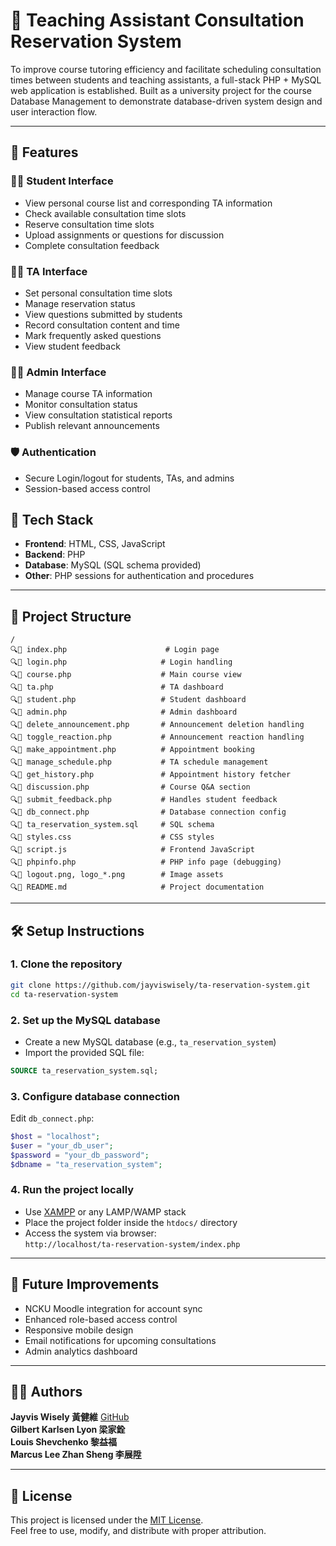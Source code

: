 # 📘 Teaching Assistant Consultation Reservation System
To improve course tutoring efficiency and facilitate scheduling consultation times between students and teaching assistants, a full-stack PHP + MySQL web application is established. Built as a university project for the course Database Management to demonstrate database-driven system design and user interaction flow.

---

## 🔧 Features

### 🧑‍🎓 Student Interface

- View personal course list and corresponding TA information
- Check available consultation time slots
- Reserve consultation time slots
- Upload assignments or questions for discussion
- Complete consultation feedback

### 👨‍🏫 TA Interface

- Set personal consultation time slots
- Manage reservation status
- View questions submitted by students
- Record consultation content and time
- Mark frequently asked questions
- View student feedback

### 🧑‍💼 Admin Interface
- Manage course TA information
- Monitor consultation status
- View consultation statistical reports
- Publish relevant announcements

### 🛡️ Authentication
- Secure Login/logout for students, TAs, and admins
- Session-based access control

## 🧱 Tech Stack
- **Frontend**: HTML, CSS, JavaScript
- **Backend**: PHP
- **Database**: MySQL (SQL schema provided)
- **Other**: PHP sessions for authentication and procedures


---

## 📁 Project Structure

```
/
🔍📁 index.php                      # Login page
🔍📁 login.php                     # Login handling
🔍📁 course.php                    # Main course view
🔍📁 ta.php                        # TA dashboard
🔍📁 student.php                   # Student dashboard
🔍📁 admin.php                     # Admin dashboard
🔍📁 delete_announcement.php       # Announcement deletion handling
🔍📁 toggle_reaction.php           # Announcement reaction handling
🔍📁 make_appointment.php          # Appointment booking
🔍📁 manage_schedule.php           # TA schedule management
🔍📁 get_history.php               # Appointment history fetcher
🔍📁 discussion.php                # Course Q&A section
🔍📁 submit_feedback.php           # Handles student feedback
🔍📁 db_connect.php                # Database connection config
🔍📁 ta_reservation_system.sql     # SQL schema
🔍📁 styles.css                    # CSS styles
🔍📁 script.js                     # Frontend JavaScript
🔍📁 phpinfo.php                   # PHP info page (debugging)
🔍📁 logout.png, logo_*.png        # Image assets
🔍📁 README.md                     # Project documentation
```

---

## 🛠️ Setup Instructions

### 1. Clone the repository

```bash
git clone https://github.com/jayviswisely/ta-reservation-system.git
cd ta-reservation-system
```

### 2. Set up the MySQL database

- Create a new MySQL database (e.g., `ta_reservation_system`)
- Import the provided SQL file:

```sql
SOURCE ta_reservation_system.sql;
```

### 3. Configure database connection

Edit `db_connect.php`:

```php
$host = "localhost";
$user = "your_db_user";
$password = "your_db_password";
$dbname = "ta_reservation_system";
```

### 4. Run the project locally

- Use [XAMPP](https://www.apachefriends.org/) or any LAMP/WAMP stack
- Place the project folder inside the `htdocs/` directory
- Access the system via browser:\
  `http://localhost/ta-reservation-system/index.php`

---

## 🚀 Future Improvements

- NCKU Moodle integration for account sync
- Enhanced role-based access control
- Responsive mobile design
- Email notifications for upcoming consultations
- Admin analytics dashboard

---

## 👨‍💻 Authors

**Jayvis Wisely 黃健維**
[GitHub](https://github.com/jayviswisely)\
**Gilbert Karlsen Lyon 梁家銓**\
**Louis Shevchenko 黎益福**\
**Marcus Lee Zhan Sheng 李展陞**

---

## 📄 License

This project is licensed under the [MIT License](./LICENSE).  
Feel free to use, modify, and distribute with proper attribution.